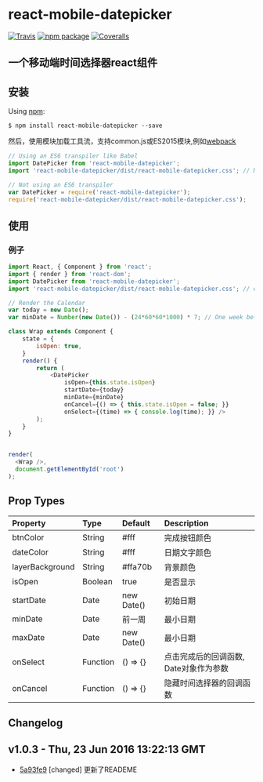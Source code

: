 # react-mobile-datepicker
[![Travis][build-badge]][build] [![npm package][npm-badge]][npm] [![Coveralls][coveralls-badge]][coveralls]

一个移动端时间选择器react组件
---------------------------------------


安装
------------
Using [npm](https://www.npmjs.com/):

	$ npm install react-mobile-datepicker --save


然后，使用模块加载工具流，支持common.js或ES2015模块,例如[webpack](https://github.com/webpack/webpack)

```js
// Using an ES6 transpiler like Babel
import DatePicker from 'react-mobile-datepicker';
import 'react-mobile-datepicker/dist/react-mobile-datepicker.css'; // Make sure to import the default stylesheet

// Not using an ES6 transpiler
var DatePicker = require('react-mobile-datepicker');
require('react-mobile-datepicker/dist/react-mobile-datepicker.css');
```

使用
------------
### 例子

```js
import React, { Component } from 'react';
import { render } from 'react-dom';
import DatePicker from 'react-mobile-datepicker';
import 'react-mobile-datepicker/dist/react-mobile-datepicker.css'; // only needs to be imported once

// Render the Calendar
var today = new Date();
var minDate = Number(new Date()) - (24*60*60*1000) * 7; // One week before today

class Wrap extends Component {
	state = {
		isOpen: true,
	}
	render() {
		return (
			<DatePicker
				isOpen={this.state.isOpen}
				startDate={today}
				minDate={minDate}
				onCancel={() => { this.state.isOpen = false; }}
				onSelect={(time) => { console.log(time); }} />
		);
	}
}


render(
  <Wrap />,
  document.getElementById('root')
);
```


Prop Types
------------

| Property        | Type           | Default  | Description |
|:------------- |:------------- |:-------------- |:---------- |
| btnColor      | String | #fff | 完成按钮颜色 |
| dateColor      | String      | #fff  | 日期文字颜色 |
| layerBackground | String     | #ffa70b | 背景颜色 |
| isOpen | 	Boolean | true | 是否显示 |
| startDate | Date | new Date() | 初始日期 |
| minDate  | Date | 前一周 | 最小日期 |
| maxDate  | Date | new Date() | 最小日期 |
| onSelect | Function | () => {} | 点击完成后的回调函数, Date对象作为参数 |
| onCancel | Function | () => {} | 隐藏时间选择器的回调函数 |

Changelog
-------------

v1.0.3 - Thu, 23 Jun 2016 13:22:13 GMT
--------------------------------------

- [5a93fe9](../../commit/5a93fe9) [changed] 更新了READEME





[npm-badge]: https://img.shields.io/npm/v/react-mobile-datepicker.svg?style=flat-square
[npm]: https://www.npmjs.com/package/react-mobile-datepicker
[build-badge]: https://img.shields.io/travis/lanjingling0510/react-mobile-datepicker/master.svg?style=flat-square
[build]: https://travis-ci.org/lanjingling0510/react-mobile-datepicker
[coveralls-badge]: https://img.shields.io/coveralls/lanjingling0510/react-mobile-datepicker.svg?style=flat-square
[coveralls]: https://coveralls.io/github/lanjingling0510/react-mobile-datepicker
